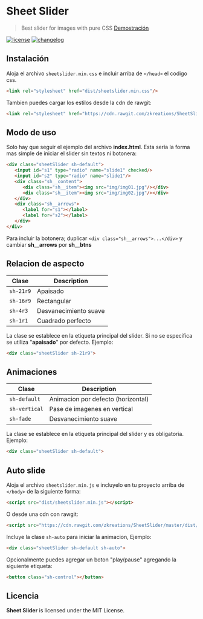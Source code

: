 # Sheet Slider

> Best slider for images with pure CSS [Demostración](http://zkreations.github.io/SheetSlider/)

[![license][license-img]][license-url]
[![changelog][changelog-img]][changelog-url]

## Instalación

Aloja el archivo `sheetslider.min.css` e incluir arriba de `</head>` el codigo css.

```html
<link rel="stylesheet" href="dist/sheetslider.min.css"/>
```

Tambien puedes cargar los estilos desde la cdn de rawgit:

```html
<link rel="stylesheet" href="https://cdn.rawgit.com/zkreations/SheetSlider/master/dist/sheetslider.min.css"/>
```

## Modo de uso

Solo hay que seguir el ejemplo del archivo **index.html**. Esta sería la forma mas simple de iniciar el slider sin textos ni botonera:

```html
<div class="sheetSlider sh-default">
   <input id="s1" type="radio" name="slide1" checked/> 
   <input id="s2" type="radio" name="slide1"/>
   <div class="sh__content">
      <div class="sh__item"><img src="img/img01.jpg"/></div>
      <div class="sh__item"><img src="img/img02.jpg"/></div>
   </div>
   <div class="sh__arrows">
      <label for="s1"></label>
      <label for="s2"></label>
   </div>
</div>
```
Para incluir la botonera; duplicar `<div class="sh__arrows">...</div>` y cambiar **sh__arrows** por **sh__btns**

## Relacion de aspecto

| Clase        |  Description | 
| ------------ | ----------------------------------- |
| `sh-21r9`    | Apaisado |
| `sh-16r9`    | Rectangular |
| `sh-4r3`     | Desvanecimiento suave |
| `sh-1r1`     | Cuadrado perfecto |

La clase se establece en la etiqueta principal del slider. Si no se especifica se utiliza "**apaisado**" por defecto. Ejemplo:

```html
<div class="sheetSlider sh-21r9">
```

## Animaciones

| Clase              |  Description | 
| ------------------ | ----------------------------------- |
| `sh-default`       | Animacion por defecto (horizontal) |
| `sh-vertical`      | Pase de imagenes en vertical |
| `sh-fade`          | Desvanecimiento suave |


La clase se establece en la etiqueta principal del slider y es obligatoria. Ejemplo:

```html
<div class="sheetSlider sh-default">
```

## Auto slide

Aloja el archivo `sheetslider.min.js` e incluyelo en tu proyecto arriba de `</body>` de la siguiente forma:

```html
<script src="dist/sheetslider.min.js"></script>
```

O desde una cdn con rawgit:

```html
<script src="https://cdn.rawgit.com/zkreations/SheetSlider/master/dist/sheetslider.min.js"></script>
```

Incluye la clase `sh-auto` para iniciar la animacion, Ejemplo:

```html
<div class="sheetSlider sh-default sh-auto">
```

Opcionalmente puedes agregar un boton "play/pause" agregando la siguiente etiqueta:

```html
<button class="sh-control"></button>  
```

## Licencia

**Sheet Slider** is licensed under the MIT License.

[changelog-img]: https://img.shields.io/badge/changelog-md-blue.svg?style=flat-square
[changelog-url]: changelog.md
[license-img]: https://img.shields.io/npm/l/normalize.css.svg?style=flat-square
[license-url]: LICENSE